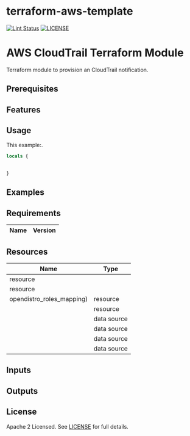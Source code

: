 # terraform-aws-template

[![Lint Status](https://github.com/DNXLabs/terraform-aws-template/workflows/Lint/badge.svg)](https://github.com/DNXLabs/terraform-aws-template/actions)
[![LICENSE](https://img.shields.io/github/license/DNXLabs/terraform-aws-template)](https://github.com/DNXLabs/terraform-aws-template/blob/master/LICENSE)

<!--- BEGIN_TF_DOCS --->

# AWS CloudTrail Terraform Module

Terraform module to provision an CloudTrail notification.

## Prerequisites



## Features



## Usage

This example:.

```terraform
locals {
 
 
}


```

## Examples


## Requirements

| Name | Version |
|------|---------|


## Resources

| Name | Type |
|------|------|
resource |
resource |
opendistro_roles_mapping) | resource |
|  | resource |
|  | data source |
|  | data source |
|  | data source |
|  | data source |

## Inputs



## Outputs


<!-- END_TF_DOCS -->

## License

Apache 2 Licensed. See [LICENSE](https://github.com/idealo/terraform-aws-opensearch/blob/main/LICENSE) for full details.
